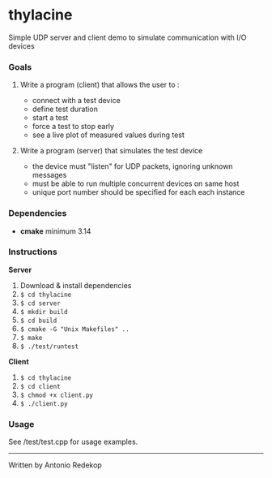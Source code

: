 # thylacine

Simple UDP server and client demo to simulate communication with I/O devices

### Goals

1. Write a program (client) that allows the user to :
   - connect with a test device
   - define test duration
   - start a test
   - force a test to stop early
   - see a live plot of measured values during test

2. Write a program (server) that simulates the test device
   - the device must "listen" for UDP packets, ignoring unknown messages
   - must be able to run multiple concurrent devices on same host   
   - unique port number should be specified for each each instance

### Dependencies
- **cmake** minimum 3.14

### Instructions

**Server**

1.  Download & install dependencies
2.  `$ cd thylacine`
3.  `$ cd server`
4.  `$ mkdir build`
5.  `$ cd build`
6.  `$ cmake -G "Unix Makefiles" ..`
7.  `$ make`
8.  `$ ./test/runtest`

**Client**

1.  `$ cd thylacine`
2.  `$ cd client`
3.  `$ chmod +x client.py`
4.  `$ ./client.py`

### Usage

See /test/test.cpp for usage examples.

---

Written by Antonio Redekop